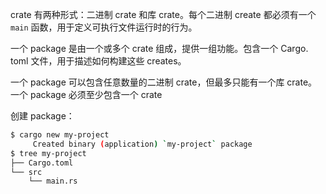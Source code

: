 crate 有两种形式：二进制 crate 和库 crate。每个二进制 create 都必须有一个 `main` 函数，用于定义可执行文件运行时的行为。

一个 package 是由一个或多个 crate 组成，提供一组功能。包含一个 Cargo. toml 文件，用于描述如何构建这些 creates。

一个 package 可以包含任意数量的二进制 crate，但最多只能有一个库 crate。一个 package 必须至少包含一个 crate

创建 package：
```bash
$ cargo new my-project
     Created binary (application) `my-project` package
$ tree my-project
├── Cargo.toml
└── src
    └── main.rs
```
